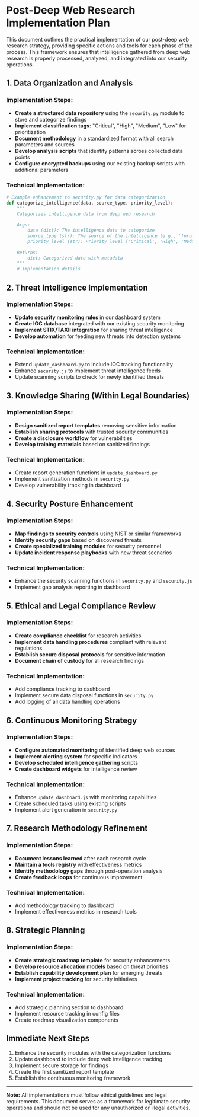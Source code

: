 # Post-Deep Web Research Implementation Plan

This document outlines the practical implementation of our post-deep web research strategy, providing specific actions and tools for each phase of the process. This framework ensures that intelligence gathered from deep web research is properly processed, analyzed, and integrated into our security operations.

## 1. Data Organization and Analysis

### Implementation Steps:
- **Create a structured data repository** using the `security.py` module to store and categorize findings
- **Implement classification tags**: "Critical", "High", "Medium", "Low" for prioritization
- **Document methodology** in a standardized format with all search parameters and sources
- **Develop analysis scripts** that identify patterns across collected data points
- **Configure encrypted backups** using our existing backup scripts with additional parameters

### Technical Implementation:
```python
# Example enhancement to security.py for data categorization
def categorize_intelligence(data, source_type, priority_level):
    """
    Categorizes intelligence data from deep web research
    
    Args:
        data (dict): The intelligence data to categorize
        source_type (str): The source of the intelligence (e.g., 'forums', 'marketplaces')
        priority_level (str): Priority level ('Critical', 'High', 'Medium', 'Low')
    
    Returns:
        dict: Categorized data with metadata
    """
    # Implementation details
```

## 2. Threat Intelligence Implementation

### Implementation Steps:
- **Update security monitoring rules** in our dashboard system
- **Create IOC database** integrated with our existing security monitoring
- **Implement STIX/TAXII integration** for sharing threat intelligence
- **Develop automation** for feeding new threats into detection systems

### Technical Implementation:
- Extend `update_dashboard.py` to include IOC tracking functionality
- Enhance `security.js` to implement threat intelligence feeds
- Update scanning scripts to check for newly identified threats

## 3. Knowledge Sharing (Within Legal Boundaries)

### Implementation Steps:
- **Design sanitized report templates** removing sensitive information
- **Establish sharing protocols** with trusted security communities
- **Create a disclosure workflow** for vulnerabilities
- **Develop training materials** based on sanitized findings

### Technical Implementation:
- Create report generation functions in `update_dashboard.py`
- Implement sanitization methods in `security.py` 
- Develop vulnerability tracking in dashboard

## 4. Security Posture Enhancement

### Implementation Steps:
- **Map findings to security controls** using NIST or similar frameworks
- **Identify security gaps** based on discovered threats
- **Create specialized training modules** for security personnel
- **Update incident response playbooks** with new threat scenarios

### Technical Implementation:
- Enhance the security scanning functions in `security.py` and `security.js`
- Implement gap analysis reporting in dashboard

## 5. Ethical and Legal Compliance Review

### Implementation Steps:
- **Create compliance checklist** for research activities
- **Implement data handling procedures** compliant with relevant regulations
- **Establish secure disposal protocols** for sensitive information
- **Document chain of custody** for all research findings

### Technical Implementation:
- Add compliance tracking to dashboard
- Implement secure data disposal functions in `security.py`
- Add logging of all data handling operations

## 6. Continuous Monitoring Strategy

### Implementation Steps:
- **Configure automated monitoring** of identified deep web sources
- **Implement alerting system** for specific indicators
- **Develop scheduled intelligence gathering** scripts
- **Create dashboard widgets** for intelligence review

### Technical Implementation:
- Enhance `update_dashboard.js` with monitoring capabilities
- Create scheduled tasks using existing scripts
- Implement alert generation in `security.py`

## 7. Research Methodology Refinement

### Implementation Steps:
- **Document lessons learned** after each research cycle
- **Maintain a tools registry** with effectiveness metrics
- **Identify methodology gaps** through post-operation analysis
- **Create feedback loops** for continuous improvement

### Technical Implementation:
- Add methodology tracking to dashboard
- Implement effectiveness metrics in research tools

## 8. Strategic Planning

### Implementation Steps:
- **Create strategic roadmap template** for security enhancements
- **Develop resource allocation models** based on threat priorities
- **Establish capability development plan** for emerging threats
- **Implement project tracking** for security initiatives

### Technical Implementation:
- Add strategic planning section to dashboard
- Implement resource tracking in config files
- Create roadmap visualization components

## Immediate Next Steps

1. Enhance the security modules with the categorization functions
2. Update dashboard to include deep web intelligence tracking
3. Implement secure storage for findings
4. Create the first sanitized report template
5. Establish the continuous monitoring framework

---

**Note:** All implementations must follow ethical guidelines and legal requirements. This document serves as a framework for legitimate security operations and should not be used for any unauthorized or illegal activities. 